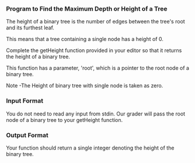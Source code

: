 ### Program to Find the Maximum Depth or Height of a Tree

The height of a binary tree is the number of edges between the tree's root and its furthest leaf. 

This means that a tree containing a single node has a height of 0.

Complete the getHeight function provided in your editor so that it returns the height of a binary tree.

This function has a parameter, 'root', which is a pointer to the root node of a binary tree. 

Note -The Height of binary tree with single node is taken as zero.

### Input Format

You do not need to read any input from stdin. Our grader will pass the root node of a binary tree to your getHeight function.

### Output Format

Your function should return a single integer denoting the height of the binary tree.
